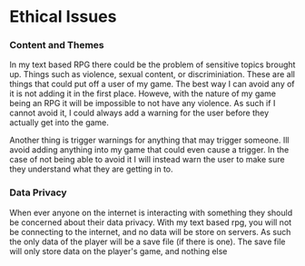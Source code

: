 # Ethical Issues

### Content and Themes
In my text based RPG there could be the problem of sensitive topics brought up. Things such as violence, sexual content, or discriminiation. These are all things that could put off a user of my game. The best way I can avoid any of it is not adding it in the first place. Howeve, with the nature of my game being an RPG it will be impossible to not have any violence. As such if I cannot avoid it, I could always add a warning for the user before they actually get into the game.

Another thing is trigger warnings for anything that may trigger someone. Ill avoid adding anything into my game that could even cause a trigger. In the case of not being able to avoid it I will instead warn the user to make sure they understand what they are getting in to.

### Data Privacy
When ever anyone on the internet is interacting with something they should be concerned about their data privacy. With my text based rpg, you will not be connecting to the internet, and no data will be store on servers. As such the only data of the player will be a save file (if there is one). The save file will only store data on the player's game, and nothing else



